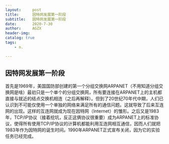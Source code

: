 ```yaml
---
layout:     post
title:      因特网发展第一阶段
subtitle:   因特网发展第一阶段
date:       2020-7-30
author:     AGZX
header-img: 
catalog: true
tags:
    - n.

---
```


## 因特网发展第一阶段

首先是1969年，美国国防部创建的第一个分组交换网ARPANET（不用知道分组交换网是啥）最初只是一个单个的分组交换网，所有要连接在ARPANET上的主机都直接与就近的结点交换机相连（之后再解释）。但到了20世纪70年代中期，人们已认识到不可能仅使用一个单独的网络来满足所有的通信问题。这就导致了后来互连网的出现。这样的互连网就成为现在因特网（Internet）的雏形。之后又是1983年，TCP/IP协议（接着挖坑，反正这俩协议很重要）成为ARPANET上的标准协议，使得所有使用TCP/IP协议的计算机都能利用互连网相互通信，因而人们就把1983年作为因特网的诞生时间。1990年ARPANET正式宣布关闭，因为它的实验任务已经完成。